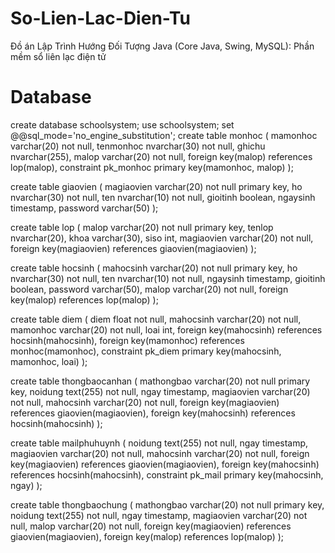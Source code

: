 # So-Lien-Lac-Dien-Tu
Đồ án Lập Trình Hướng Đối Tượng Java (Core Java, Swing, MySQL): Phần mềm sổ liên lạc điện tử

# Database
create database schoolsystem;
use schoolsystem;
set @@sql_mode='no_engine_substitution';
create table monhoc
(
	mamonhoc varchar(20) not null,
    tenmonhoc nvarchar(30) not null,
    ghichu nvarchar(255),
    malop varchar(20) not null,
    foreign key(malop) references lop(malop),
    constraint pk_monhoc primary key(mamonhoc, malop)
);

create table giaovien
(
	magiaovien varchar(20) not null primary key,
    ho nvarchar(30) not null,
    ten nvarchar(10) not null,
    gioitinh boolean,
    ngaysinh timestamp,
    password varchar(50)
);

create table lop
(
	malop varchar(20) not null primary key,
    tenlop nvarchar(20),
    khoa varchar(30),
    siso int,
    magiaovien varchar(20) not null,
    foreign key(magiaovien) references giaovien(magiaovien)
);

create table hocsinh
(
	mahocsinh varchar(20) not null primary key,
    ho nvarchar(30) not null,
    ten nvarchar(10) not null,
    ngaysinh timestamp,
    gioitinh boolean,
    password varchar(50),
    malop varchar(20) not null,
    foreign key(malop) references lop(malop)
);

create table diem
(
	diem float not null,
    mahocsinh varchar(20) not null,
    mamonhoc varchar(20) not null,
    loai int,
    foreign key(mahocsinh) references hocsinh(mahocsinh),
    foreign key(mamonhoc) references monhoc(mamonhoc),
    constraint pk_diem primary key(mahocsinh, mamonhoc, loai)
);

create table thongbaocanhan
(
	mathongbao varchar(20) not null primary key,
    noidung text(255) not null,
    ngay timestamp,
    magiaovien varchar(20) not null,
    mahocsinh varchar(20) not null,
    foreign key(magiaovien) references giaovien(magiaovien),
    foreign key(mahocsinh) references hocsinh(mahocsinh)
);

create table mailphuhuynh
(
    noidung text(255) not null,
    ngay timestamp,
    magiaovien varchar(20) not null,
    mahocsinh varchar(20) not null,
    foreign key(magiaovien) references giaovien(magiaovien),
    foreign key(mahocsinh) references hocsinh(mahocsinh),
    constraint pk_mail primary key(mahocsinh, ngay)
);

create table thongbaochung
(
	mathongbao varchar(20) not null primary key,
    noidung text(255) not null,
    ngay timestamp,
    magiaovien varchar(20) not null,
    malop varchar(20) not null,
    foreign key(magiaovien) references giaovien(magiaovien),
    foreign key(malop) references lop(malop)
);
